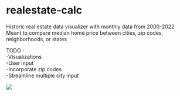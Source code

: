 # realestate-calc
Historic real estate data visualizer with monthly data from 2000-2022  
Meant to compare median home price between cities, zip codes, neighborhoods, or states  

TODO -  
-Visualizations  
-User input  
-Incorporate zip codes  
-Streamline multiple city input  

![](https://imageio.forbes.com/specials-images/imageserve/5f0c98c0147a4f0006753d4b/Houses-of-different-size-with-different-value-on-stacks-of-coins-/960x0.jpg?format=jpg&width=960)
